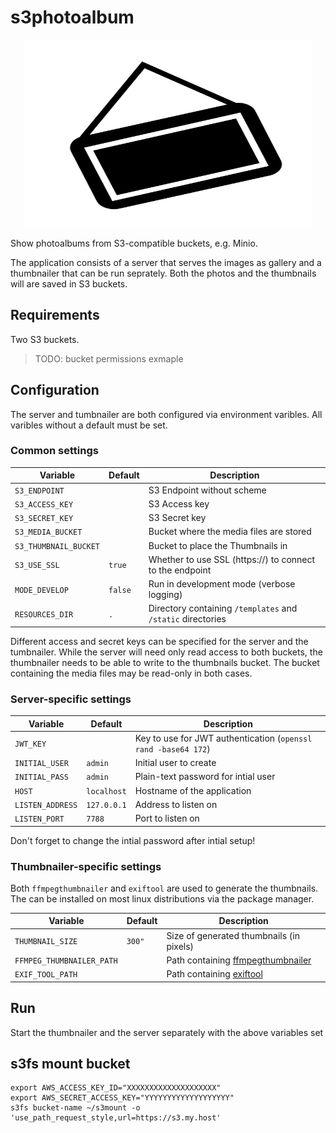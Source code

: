 # s3photoalbum

<p align="center">
  <img width="460" height="300" src="./logo.svg">
</p>

Show photoalbums from S3-compatible buckets, e.g. Minio.

The application consists of a server that serves the images as gallery and a
thumbnailer that can be run seprately. Both the photos and the thumbnails will
are saved in S3 buckets.

## Requirements

Two S3 buckets.

> TODO: bucket permissions exmaple

## Configuration

The server and tumbnailer are both configured via environment varibles. All
varibles without a default must be set.

### Common settings

| Variable              | Default | Description                                                 |
|-----------------------|---------|-------------------------------------------------------------|
| `S3_ENDPOINT`         |         | S3 Endpoint without scheme                                  |
| `S3_ACCESS_KEY`       |         | S3 Access key                                               |
| `S3_SECRET_KEY`       |         | S3 Secret key                                               |
| `S3_MEDIA_BUCKET`     |         | Bucket where the media files are stored                     |
| `S3_THUMBNAIL_BUCKET` |         | Bucket to place the Thumbnails in                           |
| `S3_USE_SSL`          | `true`  | Whether to use SSL (https://) to connect to the endpoint    |
| `MODE_DEVELOP`        | `false` | Run in development mode (verbose logging)                   |
| `RESOURCES_DIR`       | `.`     | Directory containing `/templates` and `/static` directories |

Different access and secret keys can be specified for the server and the
tumbnailer. While the server will need only read access to both buckets, the
thumbnailer needs to be able to write to the thumbnails bucket. The bucket
containing the media files may be read-only in both cases.

### Server-specific settings

| Variable         | Default     | Description                                                    |
|------------------|-------------|----------------------------------------------------------------|
| `JWT_KEY`        |             | Key to use for JWT authentication (`openssl rand -base64 172`) |
| `INITIAL_USER`   | `admin`     | Initial user to create                                         |
| `INITIAL_PASS`   | `admin`     | Plain-text password for intial user                            |
| `HOST`           | `localhost` | Hostname of the application                                    |
| `LISTEN_ADDRESS` | `127.0.0.1` | Address to listen on                                           |
| `LISTEN_PORT`    | `7788`      | Port to listen on                                              |

Don't forget to change the intial password after intial setup!

### Thumbnailer-specific settings

Both `ffmpegthumbnailer` and `exiftool` are used to generate the thumbnails. The
can be installed on most linux distributions via the package manager.

| Variable                  | Default | Description                                                                       |
|---------------------------|---------|-----------------------------------------------------------------------------------|
| `THUMBNAIL_SIZE`          | `300"`  | Size of generated thumbnails (in pixels)                                          |
| `FFMPEG_THUMBNAILER_PATH` |         | Path containing [ffmpegthumbnailer](https://github.com/dirkvdb/ffmpegthumbnailer) |
| `EXIF_TOOL_PATH`          |         | Path containing [exiftool](https://exiftool.org/)                                 |

## Run

Start the thumbnailer and the server separately with the above variables set


## s3fs mount bucket
```
export AWS_ACCESS_KEY_ID="XXXXXXXXXXXXXXXXXXXX"
export AWS_SECRET_ACCESS_KEY="YYYYYYYYYYYYYYYYYYY"
s3fs bucket-name ~/s3mount -o 'use_path_request_style,url=https://s3.my.host'
```
